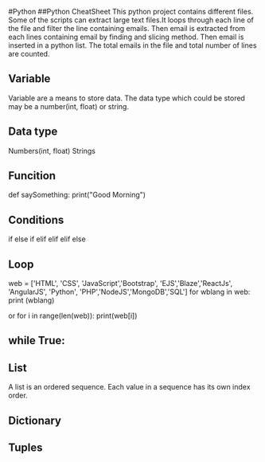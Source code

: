 #Python
##Python CheatSheet
This python project contains different files. Some of the scripts can extract large text files.It loops through each line of the file and filter the line containing emails. Then email is extracted from each lines containing email by finding and slicing method. Then email is inserted in a python list. The total emails in the file and  total number of lines are counted.

## Variable
Variable are a means to store data. The data type which could be stored may be a number(int, float) or string.

## Data type
Numbers(int, float)
Strings

## Funcition
def saySomething:
  print("Good Morning")
## Conditions
if else
if elif elif elif else

## Loop
web = ['HTML', 'CSS', 'JavaScript','Bootstrap', 'EJS','Blaze','ReactJs', 'AngularJS', 'Python', 'PHP','NodeJS','MongoDB','SQL']
for wblang in web:
  print (wblang)
  
  or
  for i in range(len(web)):
    print(web[i])
    
while True:
  ---

## List
A list is an ordered sequence. Each value in a sequence has its own index order.

## Dictionary
## Tuples

